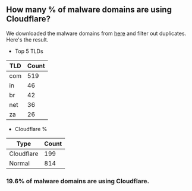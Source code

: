 ## How many % of malware domains are using Cloudflare?


We downloaded the malware domains from [here](https://urlhaus.abuse.ch) and filter out duplicates.
Here's the result.


[//]: # (start replacement)


- Top 5 TLDs

| TLD | Count |
| --- | --- |
| com | 519 |
| in | 46 |
| br | 42 |
| net | 36 |
| za | 26 |


- Cloudflare %

| Type | Count |
| --- | --- |
| Cloudflare | 199 |
| Normal | 814 |


### 19.6% of malware domains are using Cloudflare.